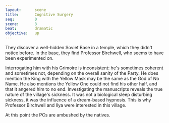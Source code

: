 ```yaml
---
layout:      scene
title:       Cognitive Surgery
seq:         0
scene:       3
beat:        dramatic
objective:   up
---
```



They discover a well-hidden Soviet Base in a temple, which they didn't notice before.
In the base, they find Professor Birchwell, who seems to have been experimented on.

Interrogating him with his Grimoire is inconsistent:
he's sometimes coherent and sometimes not,
depending on the overall sanity of the Party.
He does mention the King with the Yellow Mask may be the same as the God of No Name.
He also mentions the Yellow One could not find his other half,
and that it angered him to no end.
Investigating the manuscripts reveals the true nature of the village's sickness.
It was not a biological sleep disturbing sickness,
it was the influence of a dream-based hypnosis.
This is why Professor Birchwell and Ilya were interested in this village.

At this point the PCs are ambushed by the natives.













